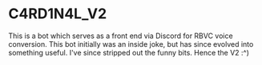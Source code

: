 # C4RD1N4L_V2
This is a bot which serves as a front end via Discord for RBVC voice conversion. This bot initially was an inside joke, but has since evolved into something useful. I've since stripped out the funny bits. Hence the V2 :^)
